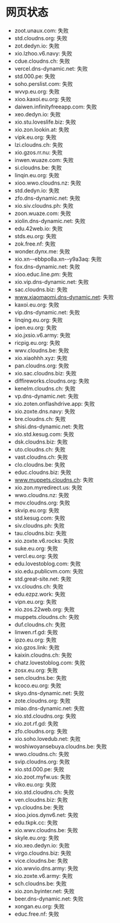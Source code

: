 # 网页状态
- zoot.unaux.com: 失败
- std.cloudns.org: 失败
- zot.dedyn.io: 失败
- xio.lzhoo.v6.navy: 失败
- cdue.cloudns.ch: 失败
- vercel.dns-dynamic.net: 失败
- std.000.pe: 失败
- soho.perslist.com: 失败
- wvvp.eu.org: 失败
- xioo.kaxoi.eu.org: 失败
- daiwen.infinityfreeapp.com: 失败
- xeo.dedyn.io: 失败
- xio.stu.loveslife.biz: 失败
- xio.zon.lookin.at: 失败
- vipk.eu.org: 失败
- lzi.cloudns.ch: 失败
- xio.gzos.rr.nu: 失败
- inwen.wuaze.com: 失败
- si.cloudns.be: 失败
- linqin.eu.org: 失败
- xioo.wwo.cloudns.nz: 失败
- std.dedyn.io: 失败
- zfo.dns-dynamic.net: 失败
- xio.siv.cloudns.ph: 失败
- zoon.wuaze.com: 失败
- xiolin.dns-dynamic.net: 失败
- edu.42web.io: 失败
- stds.eu.org: 失败
- zok.free.nf: 失败
- wonder.dynx.me: 失败
- xio.xn--ebbpo8a.xn--y9a3aq: 失败
- fox.dns-dynamic.net: 失败
- xioo.educ.line.pm: 失败
- xio.vip.dns-dynamic.net: 失败
- sac.cloudns.biz: 失败
- www.xiaomaomi.dns-dynamic.net: 失败
- kaxoi.eu.org: 失败
- vip.dns-dynamic.net: 失败
- linqing.eu.org: 失败
- ipen.eu.org: 失败
- xio.jxsio.v6.army: 失败
- ricpig.eu.org: 失败
- wwv.cloudns.be: 失败
- xio.xiaohhh.xyz: 失败
- pan.cloudns.org: 失败
- xio.sac.cloudns.biz: 失败
- diffireworks.cloudns.org: 失败
- kenelm.cloudns.ch: 失败
- vp.dns-dynamic.net: 失败
- xio.zoten.onflashdrive.app: 失败
- xio.zoxte.dns.navy: 失败
- bre.cloudns.ch: 失败
- shisi.dns-dynamic.net: 失败
- xio.std.kesug.com: 失败
- dsk.cloudns.biz: 失败
- uto.cloudns.ch: 失败
- vast.cloudns.ch: 失败
- clo.cloudns.be: 失败
- educ.cloudns.biz: 失败
- www.muppets.cloudns.ch: 失败
- xio.zon.myredirect.us: 失败
- wwo.cloudns.nz: 失败
- mov.cloudns.org: 失败
- skvip.eu.org: 失败
- std.kesug.com: 失败
- siv.cloudns.ph: 失败
- tau.cloudns.biz: 失败
- xio.zoxte.v6.rocks: 失败
- suke.eu.org: 失败
- vercl.eu.org: 失败
- edu.lovestoblog.com: 失败
- xio.edu.publicvm.com: 失败
- std.great-site.net: 失败
- vx.cloudns.ch: 失败
- edu.ezpz.work: 失败
- vipn.eu.org: 失败
- xio.zos.22web.org: 失败
- muppets.cloudns.ch: 失败
- duf.cloudns.ch: 失败
- linwen.rf.gd: 失败
- ipzo.eu.org: 失败
- xio.gzos.link: 失败
- kaixin.cloudns.ch: 失败
- chatz.lovestoblog.com: 失败
- zosx.eu.org: 失败
- sen.cloudns.be: 失败
- kcoco.eu.org: 失败
- skyo.dns-dynamic.net: 失败
- zote.cloudns.org: 失败
- miao.dns-dynamic.net: 失败
- xio.std.cloudns.org: 失败
- xio.zot.rf.gd: 失败
- zfo.cloudns.org: 失败
- xio.soho.lovedub.net: 失败
- woshiwoyansebuya.cloudns.be: 失败
- wwo.cloudns.ch: 失败
- svip.cloudns.org: 失败
- xio.std.000.pe: 失败
- xio.zoot.myfw.us: 失败
- viko.eu.org: 失败
- xio.std.cloudns.ch: 失败
- ven.cloudns.biz: 失败
- vp.cloudns.be: 失败
- xioo.jxios.dynv6.net: 失败
- edu.tkpk.cc: 失败
- xio.wwv.cloudns.be: 失败
- skyle.eu.org: 失败
- xio.xeo.dedyn.io: 失败
- virgo.cloudns.biz: 失败
- vice.cloudns.be: 失败
- xio.wwvio.dns.army: 失败
- xio.zoxte.v6.army: 失败
- sch.cloudns.be: 失败
- xio.zon.byinter.net: 失败
- beer.dns-dynamic.net: 失败
- xongan.eu.org: 失败
- educ.free.nf: 失败
